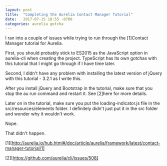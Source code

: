 ```yaml
---
layout: post
title:  "Completing the Aurelia Contact Manager Tutorial"
date:   2017-07-15 18:55 -0700
categories: aurelia gotcha 
---
```


I ran into a couple of issues while trying to run through the [1]Contact Manager tutorial for Aurelia.

First, you should probably stick to ES2015 as the JavaScript option in aurelia-cli when creating the project.  TypeScript has its own gotchas with this tutorial that I might go through if I have time later.

Second, I didn't have any problem with installing the latest version of jQuery with this tutorial - 3.2.1 as I write this.

After you install jQuery and Bootstrap in the tutorial, make sure that you stop the au run command and restart it.  See [2]here for more details.

Later on in the tutorial, make sure you put the loading-indicator.js file in the src/resources/elements folder.  I definitely didn't just put it in the src folder and wonder why it wouldn't work.

Nope.

That didn't happen.

[1][http://aurelia.io/hub.html#/doc/article/aurelia/framework/latest/contact-manager-tutorial/1]

[2][https://github.com/aurelia/cli/issues/508]